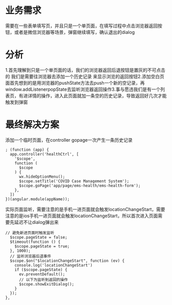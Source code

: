 # 业务需求

需要在一些表单填写页，并且只是一个单页面，在填写过程中点击浏览器返回按钮，或者是微信浏览器等场景，弹窗继续填写，确认退出的dialog

# 分析

1.首先理解到只是一个单页面的话，我们的浏览器返回后退按钮是置灰的不可点击的 我们是需要往浏览器去添加一个历史记录 来显示浏览的返回按钮2.添加空白页面首先想到的是用浏览器的pushState方法去push一个新的空记录，再window.addListenerpopState去监听浏览器返回操作3.事与愿违我们是有一个列表页，有进详情的操作，进入此页面就加一条空的历史记录，导致返回好几次才能触发到弹窗

# 最终解决方案

添加一个临时页面，在controller gopage一次产生一条历史记录

```
; (function (app) {
  app.controller('healthCtrl', [
    '$scope',
    function (
      $scope
    ) {
      wx.hideOptionMenu();
      $scope.setTitle('COVID Case Management System');
      $scope.goPage('app/page/ems-health/ems-health-form');
    },
  ])
})(angular.module(appName));
```

实际页面监听，需要注意的是手机一进页面就会触发locationChangeStart，需要注意的是ios手机一进页面就会触发locationChangeStart，所以首次进入页面需要先延迟不让dialog弹出来

```
// 避免新进页面时触发监听
  $scope.pageState = false;
  $timeout(function () {
	$scope.pageState = true;
  }, 1000);
  // 监听浏览器后退事件
  $scope.$on("$locationChangeStart", function (ev) {
	console.log('locationChangeStart')
	if ($scope.pageState) {
	  ev.preventDefault();
	  // 以下为监听到返回的操作
	  $scope.showExitDialog();
	}
  });
},
```
